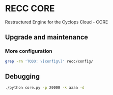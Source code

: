# RECC CORE

Restructured Engine for the Cyclops Cloud - CORE

## Upgrade and maintenance

### More configuration

```bash
grep -rn 'TODO: \[config\]' recc/config/
```

## Debugging

```bash
./python core.py -p 20000 -k aaaa -d
```

